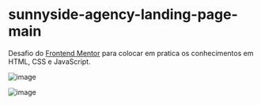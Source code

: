 # sunnyside-agency-landing-page-main

Desafio do <a href='https://www.frontendmentor.io/challenges/sunnyside-agency-landing-page-7yVs3B6ef'>Frontend Mentor</a> para colocar em pratica os conhecimentos em HTML, CSS e JavaScript.


![image](https://user-images.githubusercontent.com/99357388/168155489-1de83db8-95c5-4c27-9d4e-3bb4fadbe751.png)

![image](https://user-images.githubusercontent.com/99357388/168156517-d06791c8-2ee1-4f96-ae19-04b4f431ca19.png)
